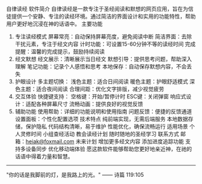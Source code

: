 自律读经
软件简介
自律读经是一款专注于圣经阅读和默想的网页应用，旨在为信徒提供一个安静、专注的读经环境。通过简洁的界面设计和实用的功能特性，帮助用户更好地沉浸在神的话语中。
主要功能
1. 专注读经模式
屏幕常亮：自动保持屏幕亮度，避免阅读中断
简洁界面：去除干扰元素，专注于经文内容
计时功能：可设置15-60分钟不等的读经时间
完成提醒：温馨的完成提示，鼓励持续阅读
2. 经文默想
经文展示：清晰展示当日经文
默想引导：提供思考问题，帮助深入理解
笔记功能：记录个人感悟和思考
本地保存：自动保存默想内容，不会丢失
3. 护眼设计
多主题切换：
浅色主题：适合日间阅读
暖色主题：护眼舒适模式
深色主题：适合夜间阅读
合理间距：优化文字排版，减少视觉疲劳
4. 交互体验
快捷键支持：
空格键：开始/暂停计时
ESC键：关闭弹窗
响应式设计：适配各种屏幕尺寸
流畅动画：提供良好的视觉反馈
5. 辅助功能
使用帮助：详细的功能说明和使用指南
问题反馈：便捷的反馈通道
设置面板：个性化配置选项
技术特点
纯前端实现，无需后端服务
本地数据存储，保护隐私
代码结构清晰，易于维护
性能优化，确保流畅运行
适用场景
个人灵修时间
小组查经活动
教会读经计划
随时随地的圣经学习
联系方式
邮箱：heiak@foxmail.com
未来计划
增加更多经文内容
添加进度追踪功能
支持多设备同步
优化移动端体验
愿这款软件能够帮助您更好地亲近神，在祂的话语中得着力量和智慧。
---
"你的话是我脚前的灯，是我路上的光。" —— 诗篇 119:105

